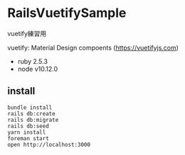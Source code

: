 # RailsVuetifySample

vuetify練習用

vuetify: Material Design compoents (https://vuetifyjs.com)

* ruby 2.5.3
* node v10.12.0

## install

```
bundle install
rails db:create
rails db:migrate
rails db:seed
yarn install
foreman start
open http://localhost:3000
```
